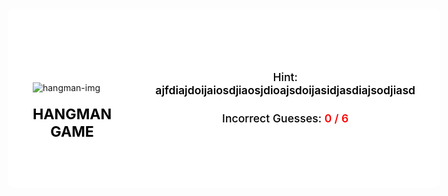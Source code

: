```yaml
---
toc: false
comments: false
layout: post
title: Classic Hangman Game
description: Hangman game after finishing snake. Reference is https://www.youtube.com/watch?v=hSSdc8vKP1I
type: tangibles
courses: { compsci: {week: 3} }
---
```


<style>
    body {
        display: flex;
        align-items: center;
        padding: 0 10px;
        justify-content: center;
        min-height: 100vh;
    }
    .container {
        width: 700px;
        background: #fff;
        display: flex;
        gap: 70px;
        align-items: flex-end;
        padding: 60px 40px;
        border-radius: 10px;
    }
    .container .hint-text {
        color: #000;
    }
    .container .hangman-box h1 {
        color: #000;
    }
    .hangman-box img {
        max-width: 270px;
    }
    .hangman-box h1 {
        font-size: 1.45rem;
        text-align: center;
        margin-top: 20px;
        text-transform: uppercase;
    }
    .word-display {
        display: flex;
        gap: 10px;
        list-style: none;
        align-items: center;
        justify-content: center;
    }
    .word-display .letter {
        width: 28px;
        font-size: 2rem;
        font-weight: 600;
        text-align: center;
        text-transform: uppercase;
        margin-bottom: 40px;
        border-bottom: 3px solid #000;
    }
    .word-display .letter.guessed {
        border-color: transparent;
        margin: -40px 0 35px;
    }
    .game-box h4 {
        text-align: center;
        font-size: 1.1rem;
        font-weight: 500;
        margin-bottom: 15px;
    }
    .game-box h4 b {
        font-weight: 600;
    }
    .game-box .guesses-text b {
        color: #ff0000;
    }
    .game-box .guesses-text {
        color: #000;
    }     
    .game-box .keyboard {
        display: flex;
        gap: 5px;
        margin-top: 40px;
        flex-wrap: wrap;
        justify-content: center;
    }
    :where(.game-modal, .keyboard) button {
        color: #fff;
        font-size: 1rem;
        font-weight: 600;
        background: #5E63BA;
        cursor: pointer;
        outline: none;
        padding: 4px;
        border: none;
        border-radius: 4px;
        text-transform: uppercase;
    }
    .keyboard button {
        padding: 7px;
        width: calc(100% / 9 - 5px);
    } 
    .keyboard button[disabled] {
        opacity: 0.6;
        pointer-events: none;
    }  
    :where(.game-modal, .keyboard) button:hover {
        background: #8286c9;
    }
    .game-modal {
        position: fixed;
        top: 0;
        left: 0;
        width: 100%;
        height: 100%;
        opacity: 0;
        padding: 0 10px;
        pointer-events: none;
        z-index: 999;
        display: flex;
        align-items: center;
        justify-content: center;
        background: rgba(0,0,0,0.6);
        transition: opacity 0.4s ease;
    }
    .game-modal.show {
        opacity: 1;
        pointer-events: auto;
    }
    .game-modal .content {
        max-width: 420px;
        background: #fff;
        width: 100%;
        text-align: center;
        border-radius: 10px;
        padding: 30px;
    }     
    .game-modal img {
        max-width: 130px;
        margin-bottom: 20px;
    }
    .game-modal h4 {
        font-size: 1.53rem;
        color: #000;
    }
    .game-modal p {
        font-size: 1.15rem;
        margin: 15px 0 30px;
        font-weight: 500;
        color: #000;
    }
    .game-modal p b {
        color: #5E63BA;
        font-weight: 600;
    }
    .game-modal button {
        padding: 12px 23px;
    }
    @media (max-width: 782px) {
    .container {
        flex-direction: column;
        padding: 30px 15px;
        align-items: center;
    }
    .hangman-box img {
        max-width: 200px;
    }
    .hangman-box h1 {
        display: none;
    }
    }
</style>

<div class="game-modal">
    <div class="content">
        <img src="{{site.baseurl}}/images/hangman/lost.gif" alt="gif">
        <h4>Game Over!</h4>
        <p>The correct word was: <b>rainbow</b></p>
        <button class="play-again">Play Again</button>
    </div>
</div>
<div class="container">
    <div class="hangman-box">
        <img src="{{site.baseurl}}/images/hangman/hangman-0.svg" alt="hangman-img">
        <h1>Hangman Game</h1>
    </div>
    <div class="game-box">
        <ul class="word-display"></ul>
        <h4 class="hint-text">
            Hint: 
            <b>ajfdiajdoijaiosdjiaosjdioajsdoijasidjasdiajsodjiasd</b>
        </h4>
        <h4 class="guesses-text">
            Incorrect Guesses: 
            <b>0 / 6</b>
        </h4>
        <div class="keyboard"></div>
    </div>
</div>

<script>
    const keyboardDiv = document.querySelector(".keyboard");
    const hangmanImage = document.querySelector(".hangman-box img");
    const guessesText = document.querySelector(".guesses-text b");
    const wordDisplay = document.querySelector(".word-display");
    const gameModal = document.querySelector(".game-modal");
    const playAgainBtn = document.querySelector(".play-again");
    
    const wordList = [
    {
        word: "guitar",
        hint: "A musical instrument with strings."
    },
    {
        word: "oxygen",
        hint: "A colorless, odorless gas essential for life."
    },
    {
        word: "mountain",
        hint: "A large natural elevation of the Earth's surface."
    },
    {
        word: "painting",
        hint: "An art form using colors on a surface to create images or expression."
    },
    {
        word: "astronomy",
        hint: "The scientific study of celestial objects and phenomena."
    },
    {
        word: "football",
        hint: "A popular sport played with a spherical ball."
    },
    {
        word: "chocolate",
        hint: "A sweet treat made from cocoa beans."
    },
    {
        word: "butterfly",
        hint: "An insect with colorful wings and a slender body."
    },
    {
        word: "history",
        hint: "The study of past events and human civilization."
    },
    {
        word: "pizza",
        hint: "A savory dish consisting of a round, flattened base with toppings."
    },
    {
        word: "jazz",
        hint: "A genre of music characterized by improvisation and syncopation."
    },
    {
        word: "camera",
        hint: "A device used to capture and record images or videos."
    },
    {
        word: "diamond",
        hint: "A precious gemstone known for its brilliance and hardness."
    },
    {
        word: "adventure",
        hint: "An exciting or daring experience."
    },
    {
        word: "science",
        hint: "The systematic study of the structure and behavior of the physical and natural world."
    },
    {
        word: "bicycle",
        hint: "A human-powered vehicle with two wheels."
    },
    {
        word: "sunset",
        hint: "The daily disappearance of the sun below the horizon."
    },
    {
        word: "coffee",
        hint: "A popular caffeinated beverage made from roasted coffee beans."
    },
    {
        word: "dance",
        hint: "A rhythmic movement of the body often performed to music."
    },
    {
        word: "galaxy",
        hint: "A vast system of stars, gas, and dust held together by gravity."
    },
    {
        word: "orchestra",
        hint: "A large ensemble of musicians playing various instruments."
    },
    {
        word: "volcano",
        hint: "A mountain or hill with a vent through which lava, rock fragments, hot vapor, and gas are ejected."
    },
    {
        word: "novel",
        hint: "A long work of fiction, typically with a complex plot and characters."
    },
    {
        word: "sculpture",
        hint: "A three-dimensional art form created by shaping or combining materials."
    },
    {
        word: "symphony",
        hint: "A long musical composition for a full orchestra, typically in multiple movements."
    },
    {
        word: "architecture",
        hint: "The art and science of designing and constructing buildings."
    },
    {
        word: "ballet",
        hint: "A classical dance form characterized by precise and graceful movements."
    },
    {
        word: "astronaut",
        hint: "A person trained to travel and work in space."
    },
    {
        word: "waterfall",
        hint: "A cascade of water falling from a height."
    },
    {
        word: "technology",
        hint: "The application of scientific knowledge for practical purposes."
    },
    {
        word: "rainbow",
        hint: "A meteorological phenomenon that is caused by reflection, refraction, and dispersion of light."
    },
    {
        word: "universe",
        hint: "All existing matter, space, and time as a whole."
    },
    {
        word: "piano",
        hint: "A musical instrument played by pressing keys that cause hammers to strike strings."
    },
    {
        word: "vacation",
        hint: "A period of time devoted to pleasure, rest, or relaxation."
    },
    {
        word: "rainforest",
        hint: "A dense forest characterized by high rainfall and biodiversity."
    },
    {
        word: "theater",
        hint: "A building or outdoor area in which plays, movies, or other performances are staged."
    },
    {
        word: "telephone",
        hint: "A device used to transmit sound over long distances."
    },
    {
        word: "language",
        hint: "A system of communication consisting of words, gestures, and syntax."
    },
    {
        word: "desert",
        hint: "A barren or arid land with little or no precipitation."
    },
    {
        word: "sunflower",
        hint: "A tall plant with a large yellow flower head."
    },
    {
        word: "fantasy",
        hint: "A genre of imaginative fiction involving magic and supernatural elements."
    },
    {
        word: "telescope",
        hint: "An optical instrument used to view distant objects in space."
    },
    {
        word: "breeze",
        hint: "A gentle wind."
    },
    {
        word: "oasis",
        hint: "A fertile spot in a desert where water is found."
    },
    {
        word: "photography",
        hint: "The art, process, or practice of creating images by recording light or other electromagnetic radiation."
    },
    {
        word: "safari",
        hint: "An expedition or journey, typically to observe wildlife in their natural habitat."
    },
    {
        word: "planet",
        hint: "A celestial body that orbits a star and does not produce light of its own."
    },
    {
        word: "river",
        hint: "A large natural stream of water flowing in a channel to the sea, a lake, or another such stream."
    },
    {
        word: "tropical",
        hint: "Relating to or situated in the region between the Tropic of Cancer and the Tropic of Capricorn."
    },
    {
        word: "mysterious",
        hint: "Difficult or impossible to understand, explain, or identify."
    },
    {
        word: "enigma",
        hint: "Something that is mysterious, puzzling, or difficult to understand."
    },
    {
        word: "paradox",
        hint: "A statement or situation that contradicts itself or defies intuition."
    },
    {
        word: "puzzle",
        hint: "A game, toy, or problem designed to test ingenuity or knowledge."
    },
    {
        word: "whisper",
        hint: "To speak very softly or quietly, often in a secretive manner."
    },
    {
        word: "shadow",
        hint: "A dark area or shape produced by an object blocking the light."
    },
    {
        word: "secret",
        hint: "Something kept hidden or unknown to others."
    },
    {
        word: "curiosity",
        hint: "A strong desire to know or learn something."
    },
    {
        word: "unpredictable",
        hint: "Not able to be foreseen or known beforehand; uncertain."
    },
    {
        word: "obfuscate",
        hint: "To confuse or bewilder someone; to make something unclear or difficult to understand."
    },
    {
        word: "unveil",
        hint: "To make known or reveal something previously secret or unknown."
    },
    {
        word: "illusion",
        hint: "A false perception or belief; a deceptive appearance or impression."
    },
    {
        word: "moonlight",
        hint: "The light from the moon."
    },
    {
        word: "vibrant",
        hint: "Full of energy, brightness, and life."
    },
    {
        word: "nostalgia",
        hint: "A sentimental longing or wistful affection for the past."
    },
    {
        word: "brilliant",
        hint: "Exceptionally clever, talented, or impressive."
    },
    ];

    let currentWord, correctLetters, wrongGuessCount;
    const maxGuesses = 6;

    const resetGame = () => {
        correctLetters = [];
        wrongGuessCount = 0;
        hangmanImage.src = `{{site.baseurl}}/images/hangman/hangman-${wrongGuessCount}.svg`;
        guessesText.innerText = `${wrongGuessCount} / ${maxGuesses}`;
        keyboardDiv.querySelectorAll("botton").forEach(btn => btn.disabled = false);
        wordDisplay.innerHTML = currentWord.split("").map(() => `<li class="letter"></li>`).join("");
        gameModal.classList.remove("show");
    }

    const getRandomWord = () => {
        const { word, hint } = wordList[Math.floor(Math.random() * wordList.length)];
        currentWord = word;
        console.log(word);
        document.querySelector(".hint-text b").innerText = hint;
        resetGame();
    }

    const gameOver = (isVictory) => {
        setTimeout(() => {
            const modalText = isVictory ? `You found the word:` : `The correct word was:` ;
            gameModal.querySelector("img").src = `{{site.baseurl}}/images/hangman/${isVictory ? `victory` : 'lost'}.gif`;
            gameModal.querySelector("h4").innerText = `${isVictory ? 'Congrats!' : 'Game Over!'}`;
            gameModal.querySelector("p").innerHTML = `${modalText} <b>${currentWord}</b>`;
            gameModal.classList.add("show");
        }, 300);
    }

    const initGame = (button, clickedLetter) => {
        if(currentWord.includes(clickedLetter)) {
            [...currentWord].forEach((letter, index) => {
                if(letter === clickedLetter) {
                    correctLetters.push(letter);
                    wordDisplay.querySelectorAll("li")[index].innerText = letter;
                    wordDisplay.querySelectorAll("li")[index].classList.add("guessed");
                }
            })
        } else {
            wrongGuessCount++;
            hangmanImage.src = `{{site.baseurl}}/images/hangman/hangman-${wrongGuessCount}.svg`;
        }

        button.disabled = true;
        guessesText.innerText = `${wrongGuessCount} / ${maxGuesses}`;

        if(wrongGuessCount === maxGuesses) return gameOver(false);
        if(correctLetters.length === currentWord.length) return gameOver(true);
    }

    for (let i = 97; i <= 122; i++) {
        const button = document.createElement("button");
        button.innerText = String.fromCharCode(i);
        keyboardDiv.appendChild(button);
        button.addEventListener("click", e => initGame(e.target, String.fromCharCode(i)));
    }

    getRandomWord()
    playAgainBtn.addEventListener("click", getRandomWord);
</script>